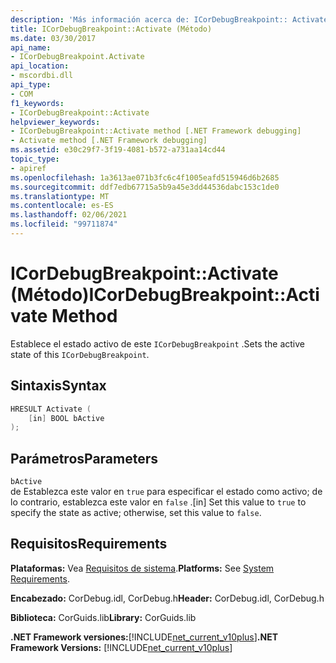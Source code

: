 ```yaml
---
description: 'Más información acerca de: ICorDebugBreakpoint:: Activate (método)'
title: ICorDebugBreakpoint::Activate (Método)
ms.date: 03/30/2017
api_name:
- ICorDebugBreakpoint.Activate
api_location:
- mscordbi.dll
api_type:
- COM
f1_keywords:
- ICorDebugBreakpoint::Activate
helpviewer_keywords:
- ICorDebugBreakpoint::Activate method [.NET Framework debugging]
- Activate method [.NET Framework debugging]
ms.assetid: e30c29f7-3f19-4081-b572-a731aa14cd44
topic_type:
- apiref
ms.openlocfilehash: 1a3613ae071b3fc6c4f1005eafd515946d6b2685
ms.sourcegitcommit: ddf7edb67715a5b9a45e3dd44536dabc153c1de0
ms.translationtype: MT
ms.contentlocale: es-ES
ms.lasthandoff: 02/06/2021
ms.locfileid: "99711874"
---
```

# <a name="icordebugbreakpointactivate-method"></a><span data-ttu-id="1b811-103">ICorDebugBreakpoint::Activate (Método)</span><span class="sxs-lookup"><span data-stu-id="1b811-103">ICorDebugBreakpoint::Activate Method</span></span>

<span data-ttu-id="1b811-104">Establece el estado activo de este `ICorDebugBreakpoint` .</span><span class="sxs-lookup"><span data-stu-id="1b811-104">Sets the active state of this `ICorDebugBreakpoint`.</span></span>  
  
## <a name="syntax"></a><span data-ttu-id="1b811-105">Sintaxis</span><span class="sxs-lookup"><span data-stu-id="1b811-105">Syntax</span></span>  
  
```cpp  
HRESULT Activate (  
    [in] BOOL bActive  
);  
```  
  
## <a name="parameters"></a><span data-ttu-id="1b811-106">Parámetros</span><span class="sxs-lookup"><span data-stu-id="1b811-106">Parameters</span></span>  

 `bActive`  
 <span data-ttu-id="1b811-107">de Establezca este valor en `true` para especificar el estado como activo; de lo contrario, establezca este valor en `false` .</span><span class="sxs-lookup"><span data-stu-id="1b811-107">[in] Set this value to `true` to specify the state as active; otherwise, set this value to `false`.</span></span>  
  
## <a name="requirements"></a><span data-ttu-id="1b811-108">Requisitos</span><span class="sxs-lookup"><span data-stu-id="1b811-108">Requirements</span></span>  

 <span data-ttu-id="1b811-109">**Plataformas:** Vea [Requisitos de sistema](../../get-started/system-requirements.md).</span><span class="sxs-lookup"><span data-stu-id="1b811-109">**Platforms:** See [System Requirements](../../get-started/system-requirements.md).</span></span>  
  
 <span data-ttu-id="1b811-110">**Encabezado:** CorDebug.idl, CorDebug.h</span><span class="sxs-lookup"><span data-stu-id="1b811-110">**Header:** CorDebug.idl, CorDebug.h</span></span>  
  
 <span data-ttu-id="1b811-111">**Biblioteca:** CorGuids.lib</span><span class="sxs-lookup"><span data-stu-id="1b811-111">**Library:** CorGuids.lib</span></span>  
  
 <span data-ttu-id="1b811-112">**.NET Framework versiones:**[!INCLUDE[net_current_v10plus](../../../../includes/net-current-v10plus-md.md)]</span><span class="sxs-lookup"><span data-stu-id="1b811-112">**.NET Framework Versions:** [!INCLUDE[net_current_v10plus](../../../../includes/net-current-v10plus-md.md)]</span></span>
